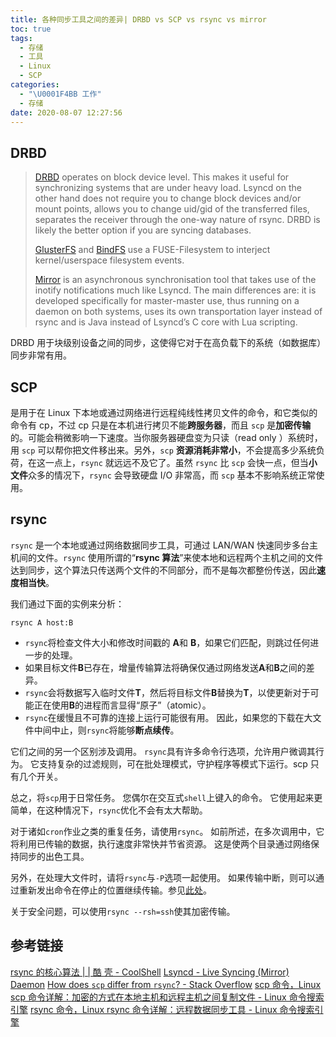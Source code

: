 ```yaml
---
title: 各种同步工具之间的差异| DRBD vs SCP vs rsync vs mirror
toc: true
tags:
  - 存储
  - 工具
  - Linux
  - SCP
categories:
  - "\U0001F4BB 工作"
  - 存储
date: 2020-08-07 12:27:56
---
```

## DRBD

> [DRBD](https://www.linbit.com/drbd/) operates on block device level. This makes it useful for synchronizing systems that are under heavy load. Lsyncd on the other hand does not require you to change block devices and/or mount points, allows you to change uid/gid of the transferred files, separates the receiver through the one-way nature of rsync. DRBD is likely the better option if you are syncing databases.
>
> [GlusterFS](http://www.gluster.org/) and [BindFS](http://bindfs.org/) use a FUSE-Filesystem to interject kernel/userspace filesystem events.
>
> [Mirror](https://github.com/stephenh/mirror) is an asynchronous synchronisation tool that takes use of the inotify notifications much like Lsyncd. The main differences are: it is developed specifically for master-master use, thus running on a daemon on both systems, uses its own transportation layer instead of rsync and is Java instead of Lsyncd’s C core with Lua scripting.

DRBD 用于块级别设备之间的同步，这使得它对于在高负载下的系统（如数据库）同步非常有用。
## SCP
是用于在 Linux 下本地或通过网络进行远程纯线性拷贝文件的命令，和它类似的命令有 cp，不过 cp 只是在本机进行拷贝不能**跨服务器**，而且 `scp` 是**加密传输**的。可能会稍微影响一下速度。当你服务器硬盘变为只读（read only ）系统时，用 `scp` 可以帮你把文件移出来。另外，`scp` **资源消耗非常小**，不会提高多少系统负荷，在这一点上，`rsync` 就远远不及它了。虽然 `rsync` 比 `scp` 会快一点，但当**小文件**众多的情况下，`rsync` 会导致硬盘 I/O 非常高，而 `scp` 基本不影响系统正常使用。
## rsync
`rsync` 是一个本地或通过网络数据同步工具，可通过 LAN/WAN 快速同步多台主机间的文件。`rsync` 使用所谓的“**rsync 算法**”来使本地和远程两个主机之间的文件达到同步，这个算法只传送两个文件的不同部分，而不是每次都整份传送，因此**速度相当快**。

我们通过下面的实例来分析：
```plain
rsync A host:B
```

*   `rsync`将检查文件大小和修改时间戳的 **A**和 **B**，如果它们匹配，则跳过任何进一步的处理。
*   如果目标文件**B**已存在，增量传输算法将确保仅通过网络发送**A**和**B**之间的差异。
*   `rsync`会将数据写入临时文件**T**，然后将目标文件**B**替换为**T**，以使更新对于可能正在使用**B**的进程而言显得“原子”（atomic）。
*   `rsync`在缓慢且不可靠的连接上运行可能很有用。 因此，如果您的下载在大文件中间中止，则`rsync`将能够**断点续传**。

它们之间的另一个区别涉及调用。 `rsync`具有许多命令行选项，允许用户微调其行为。 它支持复杂的过滤规则，可在批处理模式，守护程序等模式下运行。scp 只有几个开关。

总之，将`scp`用于日常任务。 您偶尔在交互式`shell`上键入的命令。 它使用起来更简单，在这种情况下，`rsync`优化不会有太大帮助。

对于诸如`cron`作业之类的重复任务，请使用`rsync`。 如前所述，在多次调用中，它将利用已传输的数据，执行速度非常快并节省资源。 这是使两个目录通过网络保持同步的出色工具。

另外，在处理大文件时，请将`rsync`与`-P`选项一起使用。 如果传输中断，则可以通过重新发出命令在停止的位置继续传输。参见[此处](https://stackoverflow.com/a/21476688)。

关于安全问题，可以使用`rsync --rsh=ssh`使其加密传输。

## 参考链接
[rsync 的核心算法 | | 酷 壳 - CoolShell](https://coolshell.cn/articles/7425.html)
[Lsyncd - Live Syncing (Mirror) Daemon](https://axkibe.github.io/lsyncd/)
[How does `scp` differ from `rsync`? - Stack Overflow](https://stackoverflow.com/questions/20244585/how-does-scp-differ-from-rsync)
[scp 命令，Linux scp 命令详解：加密的方式在本地主机和远程主机之间复制文件 - Linux 命令搜索引擎](https://wangchujiang.com/linux-command/c/scp.html)
[rsync 命令，Linux rsync 命令详解：远程数据同步工具 - Linux 命令搜索引擎](https://wangchujiang.com/linux-command/c/rsync.html)